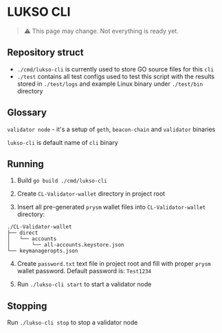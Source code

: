 # LUKSO CLI
>⚠️ This page may change. Not everything is ready yet.


## Repository struct
* `./cmd/lukso-cli` is currently used to store GO source files for this `cli`
* `./test` contains all test configs used to test this script with the results stored in `./test/logs` and example Linux binary under `./test/bin` directory
## Glossary

`validator node` - it's a setup of `geth`, `beacon-chain` and `validator` binaries

`lukso-cli` is default name of `cli` binary

## Running
1. Build `go build ./cmd/lukso-cli`

2. Create `CL-Validator-wallet` directory in project root

3. Insert all pre-generated `prysm` wallet files into `CL-Validator-wallet` directory:
```
./CL-Validator-wallet
├── direct
│   └── accounts
│       └── all-accounts.keystore.json
└── keymanageropts.json
```

4. Create `password.txt` text file in project root and fill with proper `prysm` wallet password. Default password is: `Test1234`

5. Run `./lukso-cli start` to start a validator node

## Stopping

Run `./lukso-cli stop` to stop a validator node
